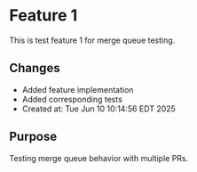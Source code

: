 # Feature 1

This is test feature 1 for merge queue testing.

## Changes
- Added feature implementation
- Added corresponding tests
- Created at: Tue Jun 10 10:14:56 EDT 2025

## Purpose
Testing merge queue behavior with multiple PRs.
